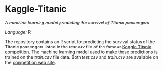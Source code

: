 # Kaggle-Titanic

*A machine learning model predicting the survival of Titanic passengers*

*Language:* R

The repository contains an R script for predicting the survival status of the Titanic passengers listed in the *test.csv* file of the famous [Kaggle Titanic competition](https://www.kaggle.com/c/titanic). The machine learning model used to make these predictions is trained on the *train.csv* file data. Both *test.csv* and *train.csv* are available on the [competition web site](https://www.kaggle.com/c/titanic/data).
